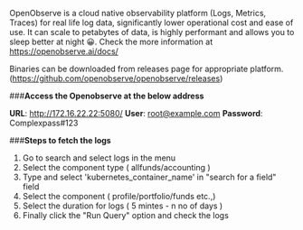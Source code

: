 OpenObserve is a cloud native observability platform (Logs, Metrics, Traces) for real life log data, significantly lower operational cost and ease of use. 
It can scale to petabytes of data, is highly performant and allows you to sleep better at night 😀. 
Check the more information at https://openobserve.ai/docs/
	
Binaries can be downloaded from releases page for appropriate platform. (https://github.com/openobserve/openobserve/releases)

###**Access the Openobserve at the below address**

**URL**: http://172.16.22.22:5080/
**User**: root@example.com
**Password**: Complexpass#123

###**Steps to fetch the logs**

1. Go to search and select logs in the menu
1. Select the component type ( allfunds/accounting )
1. Type  and select 'kubernetes_container_name'  in "search for a field" field
1. Select the component ( profile/portfolio/funds etc.,)
1. Select the duration for logs ( 5 mintes - n no of days )
1. Finally click the "Run Query" option and check the logs



